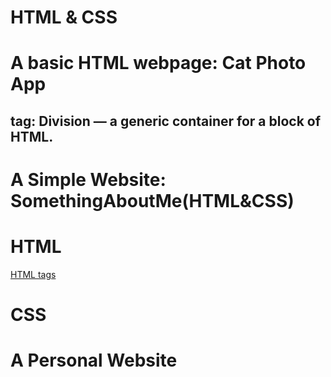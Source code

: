 # HTML & CSS
# A basic HTML webpage: Cat Photo App
## <div> tag: Division — a generic container for a block of HTML. 

# A Simple Website: SomethingAboutMe(HTML&CSS)

# HTML 
[HTML tags](https://htmldog.com/references/html/tags/span/)

# CSS

# A Personal Website
